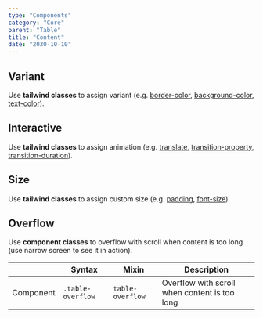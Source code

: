 ```yaml
---
type: "Components"
category: "Core"
parent: "Table"
title: "Content"
date: "2030-10-10"
---
```


## Variant

Use **tailwind classes** to assign variant (e.g. [border-color](https://tailwindcss.com/docs/border-color), [background-color](https://tailwindcss.com/docs/background-color), [text-color](https://tailwindcss.com/docs/text-color)).

<demo>
  <demovanilla src="vanilla/components/core/table/variant">
  </demovanilla>
</demo>

## Interactive

Use **tailwind classes** to assign animation (e.g. [translate](https://tailwindcss.com/docs/translate), [transition-property](https://tailwindcss.com/docs/transition-property), [transition-duration](https://tailwindcss.com/docs/transition-duration)).

<demo>
  <demovanilla src="vanilla/components/core/table/interactive">
  </demovanilla>
</demo>

## Size

Use **tailwind classes** to assign custom size (e.g. [padding](https://tailwindcss.com/docs/padding), [font-size](https://tailwindcss.com/docs/font-size)).

<demo>
  <demovanilla src="vanilla/components/core/table/size">
  </demovanilla>
</demo>

## Overflow

Use **component classes** to overflow with scroll when content is too long (use narrow screen to see it in action).

<div class="table-overflow">

|                      | Syntax                          | Mixin            | Description                   |
| ----------------------- | ---------------------------- | -----------------| ----------------------------- |
| Component                  | `.table-overflow`       | `table-overflow`                | Overflow with scroll when content is too long            |

</div>

<demo>
  <demovanilla src="vanilla/components/core/table/overflow">
  </demovanilla>
</demo>
